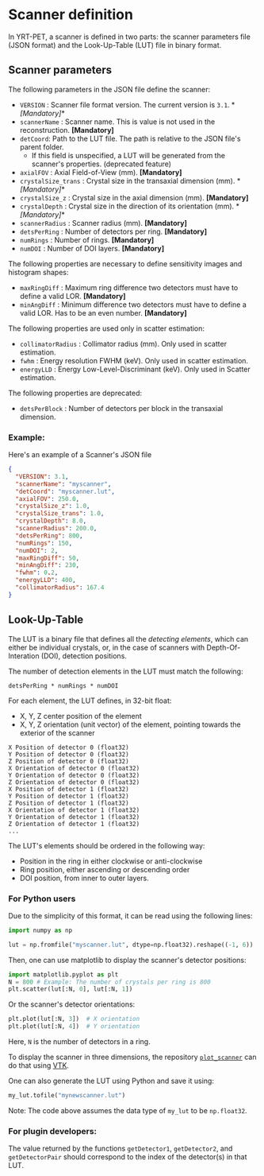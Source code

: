 # Scanner definition

In YRT-PET, a scanner is defined in two parts:
the scanner parameters file (JSON format) and the Look-Up-Table (LUT) file in
binary format.

## Scanner parameters

The following parameters in the JSON file define the scanner:

- `VERSION` : Scanner file format version. The current version is `3.1`.  *
  *\[Mandatory\]**
- `scannerName` : Scanner name. This is value is not used in the reconstruction.
  **\[Mandatory\]**
- `detCoord`: Path to the LUT file. The path is relative to the JSON file's
  parent folder.
    - If this field is unspecified, a LUT will be generated from the scanner's
      properties.
      (deprecated feature)
- `axialFOV` : Axial Field-of-View (mm).  **\[Mandatory\]**
- `crystalSize_trans` : Crystal size in the transaxial dimension (mm).  *
  *\[Mandatory\]**
- `crystalSize_z` : Crystal size in the axial dimension (mm).  **\[Mandatory\]**
- `crystalDepth` : Crystal size in the direction of its orientation (mm).  *
  *\[Mandatory\]**
- `scannerRadius` : Scanner radius (mm).  **\[Mandatory\]**
- `detsPerRing` : Number of detectors per ring.  **\[Mandatory\]**
- `numRings` : Number of rings.  **\[Mandatory\]**
- `numDOI` : Number of DOI layers. **\[Mandatory\]**

The following properties are necessary to define sensitivity images and
histogram shapes:

- `maxRingDiff` : Maximum ring difference two detectors must have to define a
  valid LOR.  **\[Mandatory\]**
- `minAngDiff` : Minimum difference two detectors must have to define a valid
  LOR. Has to be an even number. **\[Mandatory\]**

The following properties are used only in scatter estimation:

- `collimatorRadius` : Collimator radius (mm). Only used in scatter estimation.
- `fwhm` : Energy resolution FWHM (keV). Only used in scatter estimation.
- `energyLLD` : Energy Low-Level-Discriminant (keV). Only used in Scatter
  estimation.

The following properties are deprecated:

- `detsPerBlock` : Number of detectors per block in the transaxial dimension.

### Example:

Here's an example of a Scanner's JSON file

```json
{
  "VERSION": 3.1,
  "scannerName": "myscanner",
  "detCoord": "myscanner.lut",
  "axialFOV": 250.0,
  "crystalSize_z": 1.0,
  "crystalSize_trans": 1.0,
  "crystalDepth": 8.0,
  "scannerRadius": 200.0,
  "detsPerRing": 800,
  "numRings": 150,
  "numDOI": 2,
  "maxRingDiff": 50,
  "minAngDiff": 230,
  "fwhm": 0.2,
  "energyLLD": 400,
  "collimatorRadius": 167.4
}
```

## Look-Up-Table

The LUT is a binary file that defines all the *detecting elements*, which can
either be
individual crystals, or, in the case of scanners with Depth-Of-Interation (DOI),
detection positions.

The number of detection elements in the LUT must match the following:

```
detsPerRing * numRings * numDOI
```

For each element, the LUT defines, in 32-bit float:

- X, Y, Z center position of the element
- X, Y, Z orientation (unit vector) of the element, pointing towards the
exterior of the scanner

```
X Position of detector 0 (float32)
Y Position of detector 0 (float32)
Z Position of detector 0 (float32)
X Orientation of detector 0 (float32)
Y Orientation of detector 0 (float32)
Z Orientation of detector 0 (float32)
X Position of detector 1 (float32)
Y Position of detector 1 (float32)
Z Position of detector 1 (float32)
X Orientation of detector 1 (float32)
Y Orientation of detector 1 (float32)
Z Orientation of detector 1 (float32)
...
```

The LUT's elements should be ordered in the following way:

- Position in the ring in either clockwise or anti-clockwise
- Ring position, either ascending or descending order
- DOI position, from inner to outer layers.

### For Python users

Due to the simplicity of this format, it can be read using the following lines:

```python
import numpy as np

lut = np.fromfile("myscanner.lut", dtype=np.float32).reshape((-1, 6))
```

Then, one can use matplotlib to display the scanner's detector positions:

```python
import matplotlib.pyplot as plt
N = 800 # Example: The number of crystals per ring is 800
plt.scatter(lut[:N, 0], lut[:N, 1])
```

Or the scanner's detector orientations:

```python
plt.plot(lut[:N, 3])  # X orientation
plt.plot(lut[:N, 4])  # Y orientation
```

Here, `N` is the number of detectors in a ring.

To display the scanner in three dimensions, the repository
[`plot_scanner`](https://github.com/yassirnajmaoui/plot_scanner)
can do that using [VTK](https://vtk.org/).

One can also generate the LUT using Python and save it using:

```python
my_lut.tofile("mynewscanner.lut")
```
Note: The code above assumes the data type of `my_lut` to be `np.float32`.

### For plugin developers:

The value returned by the functions `getDetector1`, `getDetector2`,
and `getDetectorPair` should correspond to the index of the detector(s) in that
LUT.
